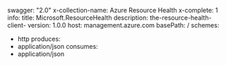 swagger: "2.0"
x-collection-name: Azure Resource Health
x-complete: 1
info:
  title: Microsoft.ResourceHealth
  description: the-resource-health-client-
  version: 1.0.0
host: management.azure.com
basePath: /
schemes:
- http
produces:
- application/json
consumes:
- application/json